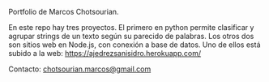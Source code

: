 Portfolio de Marcos Chotsourian.

En este repo hay tres proyectos.
El primero en python permite clasificar y agrupar strings de un texto según su parecido de palabras. 
Los otros dos son sitios web en Node.js, con conexión a base de datos. Uno de ellos está subido a la web:
https://ajedrezsanisidro.herokuapp.com/

Contacto: chotsourian.marcos@gmail.com
